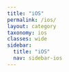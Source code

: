```yaml
---
title: "iOS"
permalink: /ios/
layout: category
taxonomy: ios
classes: wide
sidebar:
  title: "iOS"
  nav: sidebar-ios
---
```

